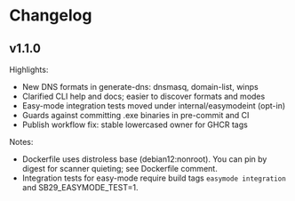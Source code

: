 # Changelog

## v1.1.0

Highlights:
- New DNS formats in generate-dns: dnsmasq, domain-list, winps
- Clarified CLI help and docs; easier to discover formats and modes
- Easy-mode integration tests moved under internal/easymodeint (opt-in)
- Guards against committing .exe binaries in pre-commit and CI
- Publish workflow fix: stable lowercased owner for GHCR tags

Notes:
- Dockerfile uses distroless base (debian12:nonroot). You can pin by digest for scanner quieting; see Dockerfile comment.
- Integration tests for easy-mode require build tags `easymode integration` and SB29_EASYMODE_TEST=1.

